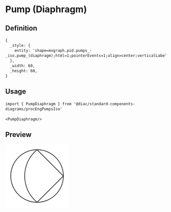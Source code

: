 # Pump (Diaphragm)

## Definition

```
{
  _style: { 
    entity: 'shape=mxgraph.pid.pumps_-_iso.pump_(diaphragm);html=1;pointerEvents=1;align=center;verticalLabelPosition=bottom;verticalAlign=top;dashed=0;',
  },
  _width: 60,
  _height: 60,
}
```

## Usage

```
import { PumpDiaphragm } from '@diac/standard-components-diagrams/procEngPumpsIso'

<PumpDiaphragm/>
```

## Preview

<img src="./pump-diaphragm.png" width="200"/>
